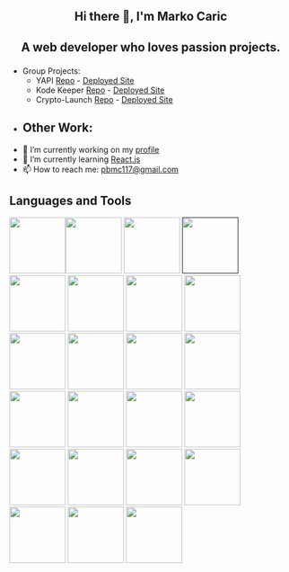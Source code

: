 ## <p align="center">Hi there 👋, I'm Marko Caric</p>
## <p align="center">A web developer who loves passion projects. </p>

<!--
**m-car/m-car** is a ✨ _special_ ✨ repository because its `README.md` (this file) appears on your GitHub profile.


-->

- Group Projects: 
  -  YAPI [Repo](https://github.com/m-car/YAPI) - [Deployed Site](https://yapi-app.herokuapp.com/)
  -  Kode Keeper [Repo](https://github.com/m-car/Kode-Keeper) - [Deployed Site](https://github.com/m-car/Kode-Keeper)
  -  Crypto-Launch [Repo](https://github.com/m-car/crypto-launchpad) - [Deployed Site](https://m-car.github.io/crypto-launchpad/)
- Other Work:
  - 
- 🔭 I’m currently working on my [profile](https://github.com/m-car/marko_caric_portfolio) 
- 🌱 I’m currently learning [React.js](https://reactjs.org/)
- 📫 How to reach me: pbmc117@gmail.com

## Languages and Tools 
<a href="https://www.gnu.org/software/bash/"><img src="https://cdn.jsdelivr.net/gh/devicons/devicon/icons/bash/bash-original.svg" width="100"/></a><a href="https://getbootstrap.com/"><img src="https://cdn.jsdelivr.net/gh/devicons/devicon/icons/bootstrap/bootstrap-plain-wordmark.svg" width="100"/></a>
<a href="https://bulma.io/"><img src="https://cdn.jsdelivr.net/gh/devicons/devicon/icons/bulma/bulma-plain.svg" width="100"/></a>
<a href=""><img src="https://cdn.jsdelivr.net/gh/devicons/devicon/icons/c/c-original.svg" width="100"/></a>
<a href="https://www.tutorialrepublic.com/css-tutorial/"><img src="https://cdn.jsdelivr.net/gh/devicons/devicon/icons/css3/css3-original.svg" width="100"/></a>
<a href="https://expressjs.com/"><img src="https://cdn.jsdelivr.net/gh/devicons/devicon/icons/express/express-original.svg" width="100"/></a>
<a href="https://git-scm.com/downloads"><img src="https://cdn.jsdelivr.net/gh/devicons/devicon/icons/git/git-original.svg" width="100"/></a>
<a href="https://github.com/"><img src="https://cdn.jsdelivr.net/gh/devicons/devicon/icons/github/github-original.svg" width="100"/></a>
<a href="https://graphql.org/"><img src="https://cdn.jsdelivr.net/gh/devicons/devicon/icons/graphql/graphql-plain-wordmark.svg" width="100"/></a>
<a href="https://handlebarsjs.com/"><img src="https://cdn.jsdelivr.net/gh/devicons/devicon/icons/handlebars/handlebars-original-wordmark.svg" width="100"/></a>
<a href="https://www.heroku.com/"><img src="https://cdn.jsdelivr.net/gh/devicons/devicon/icons/heroku/heroku-original-wordmark.svg" width="100"/></a>
<a href="https://developer.mozilla.org/en-US/docs/Glossary/HTML5"><img src="https://cdn.jsdelivr.net/gh/devicons/devicon/icons/html5/html5-original-wordmark.svg" width="100"/></a>
<a href="https://www.java.com/en/download/help/whatis_java.html"><img src="https://cdn.jsdelivr.net/gh/devicons/devicon/icons/java/java-original.svg" width="100"/></a>
<a href="https://www.javascript.com/"><img src="https://cdn.jsdelivr.net/gh/devicons/devicon/icons/javascript/javascript-original.svg" width="100"/></a>
<a href="https://jestjs.io/"><img src="https://cdn.jsdelivr.net/gh/devicons/devicon/icons/jest/jest-plain.svg" width="100"/></a>
<a href="https://jquery.com/"><img src="https://cdn.jsdelivr.net/gh/devicons/devicon/icons/jquery/jquery-original.svg" width="100"/></a>
<a href="https://www.mysql.com/"><img src="https://cdn.jsdelivr.net/gh/devicons/devicon/icons/mysql/mysql-original.svg" width="100"/></a>
<a href="https://nodejs.org/en/"><img src="https://cdn.jsdelivr.net/gh/devicons/devicon/icons/nodejs/nodejs-original-wordmark.svg" width="100"/></a>
<a href="https://www.npmjs.com/"><img src="https://cdn.jsdelivr.net/gh/devicons/devicon/icons/npm/npm-original-wordmark.svg" width="100"/></a>
<a href="https://www.python.org/"><img src="https://cdn.jsdelivr.net/gh/devicons/devicon/icons/python/python-original.svg" width="100"/></a>
<a href="https://sequelize.org/master/index.html"><img src="https://cdn.jsdelivr.net/gh/devicons/devicon/icons/sequelize/sequelize-original.svg" width="100"/></a>
<a href="https://code.visualstudio.com/"><img src="https://cdn.jsdelivr.net/gh/devicons/devicon/icons/vscode/vscode-original.svg" width="100"/></a>
<a href="https://webpack.js.org/"><img src="https://cdn.jsdelivr.net/gh/devicons/devicon/icons/webpack/webpack-original.svg" width="100"/></a>






